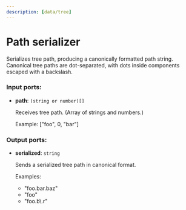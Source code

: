 ```yaml
---
description: [data/tree]
---
```


# Path serializer

Serializes tree path, producing a canonically formatted path string.
Canonical tree paths are dot-separated, with dots inside components escaped with a backslash.

### Input ports:

* __path__: `(string or number)[]`

    Receives tree path. (Array of strings and numbers.)
    
    Example: ["foo", 0, "bar"]

### Output ports:

* __serialized__: `string`

    Sends a serialized tree path in canonical format.
    
    Examples:
    * "foo.bar.baz"
    * "foo"
    * "foo.b\\.r"

